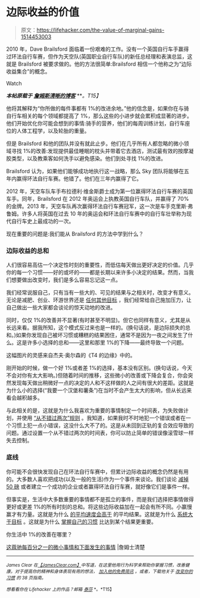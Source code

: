 # 边际收益的价值

> 原文：<https://lifehacker.com/the-value-of-marginal-gains-1514453003>

2010 年，Dave Brailsford 面临着一份艰难的工作。没有一个英国自行车手赢得过环法自行车赛，但作为天空队(英国职业自行车队)的新任总经理和表演总监，这就是 Brailsford 被要求做的。他的方法很简单:Brailsford 相信一个他称之为“边际收益集合”的概念。

Watch

***本帖原载于*** [***詹姆斯清晰的博客***](http://jamesclear.com/marginal-gains) ***。*T15】**

他将其解释为“你所做的每件事都有 1%的改进余地。”他的信念是，如果你在与骑自行车相关的每个领域都提高了 1%，那么这些的小进步就会累积成显著的进步。他们开始优化你可能会想到的事情:骑手的营养，他们的每周训练计划，自行车座位的人体工程学，以及轮胎的重量。

但是 Brailsford 和他的团队并没有就此止步。他们在几乎所有人都忽略的微小领域寻找 1%的改善:发现提供最佳睡眠的枕头并带着它去酒店，测试最有效的按摩凝胶类型，以及教乘客如何洗手以避免感染。他们到处寻找 1%的改进。

Brailsford 认为，如果他们能够成功地执行这一战略，那么 Sky 团队将能够在五年内赢得环法自行车赛。他错了。他们在三年内赢得了它。

2012 年，天空车队车手布拉德利·维金斯爵士成为第一位赢得环法自行车赛的英国车手。同年，Brailsford 在 2012 年奥运会上执教英国自行车队，并赢得了 70%的金牌。2013 年，天空车队再次赢得环法自行车赛冠军，这一次是车手克里斯·弗鲁姆。许多人将英国在过去 10 年的奥运会和环法自行车赛中的自行车壮举称为现代自行车史上最成功的一次。

现在重要的问题是:我们能从 Brailsford 的方法中学到什么？

### 边际收益的总和

人们很容易高估一个决定性时刻的重要性，而低估每天做出更好决定的价值。几乎你的每一个习惯——好的或坏的——都是长期以来许多小决定的结果。然而，当我们想要做出改变时，我们是多么容易忘记这一点。

我们经常说服自己，只有当有一些大的、可见的结果与之相关时，改变才有意义。无论是减肥、创业、环游世界还是 [任何其他目标](https://lifehacker.com/focus-your-ambitions-with-the-lifehacker-hierarchy-of-g-5912971) ，我们经常给自己施加压力，让自己做出一些大家都会谈论的惊天动地的改进。

同时，仅仅 1%的改善并不显著(有时甚至不明显)。但它也同样有意义，尤其是从长远来看。据我所知，这个模式反过来也是一样的。(换句话说，是边际损失的总和。)如果你发现自己被坏习惯或糟糕的结果困住，通常不是因为一夜之间发生了什么。这是许多小选择的总和——这里和那里 1%的下降——最终导致一个问题。

这幅图片的灵感来自杰夫·奥尔森的《T4 的边缘》中的。

刚开始的时候，做一个好 1%或者差 1%的选择，基本没有区别。(换句话说，今天不会对你有太大影响。)但随着时间的推移，这些微小的改善或下降会复合，你会突然发现每天做出稍微好一点的决定的人和不这样做的人之间有很大的差距。这就是为什么小的选择(“我要一个汉堡和薯条”)在当时不会产生太大的影响，但从长远来看会越积越多。

与此相关的是，这就是为什么我喜欢为重要的事情制定一个时间表，为失败做计划，并使用 [“从不错过两次”规则](http://jamesclear.com/good-habits) 。我知道，如果我时不时地犯一个错误或者在一个习惯上犯一点小错误，这没什么大不了的。这是从未回到正轨的复合效应导致的问题。通过设置一个从不错过两次的时间表，你可以防止简单的错误像滚雪球一样失去控制。

### 底线

你可能不会很快发现自己在环法自行车赛中，但累计边际收益的概念仍然是有用的。大多数人喜欢把成功(以及一般的生活)作为一个事件来谈论。我们谈论 [减掉 50 磅](https://lifehacker.com/how-i-lost-100-pounds-5930378) 或者建立一个成功的企业或者赢得环法自行车赛，就好像它们是事件一样。

但事实是，生活中大多数重要的事情都不是孤立的事件，而是我们选择把事情做得更好或更差 1%的所有时刻的总和。将这些边际收益加在一起会有所不同。小赢慢赢才有力量。这就是为什么 [的平均速度会高于](http://jamesclear.com/average-speed) 的平均结果。这就是为什么 [系统大于目标](http://jamesclear.com/goals-systems) 。这就是为什么 [掌握自己的习惯](http://jamesclear.com/habits) 比达到某个结果更重要。

你生活中 1%的改善在哪里？

[这蔻驰每百分之一的微小事情和下面发生的事情](http://jamesclear.com/marginal-gains) |詹姆士清楚

* * *

<small>*James Clear 在*</small>[<small>*【JamesClear.com】*</small>](http://jamesclear.com/)<small>*中写道，在这里他用行为科学来帮助你掌握习惯，改善健康。对于提高你的精神和身体表现有用的想法，*</small> [<small>*加入他的免费简讯*</small>](http://jamesclear.com/newsletter) <small>*。或者，下载他关于*</small> [<small>*改变你的习惯*</small>](http://jamesclear.com/habits) <small>*的 38 页指南。*</small>

<small>*想看看你在 Lifehacker 上的作品？邮箱*</small> [<small>*泰莎*</small>](https://mail.google.com/mail/?view=cm&fs=1&tf=1&to=tessa@lifehacker.com) <small>*。*T15】</small>